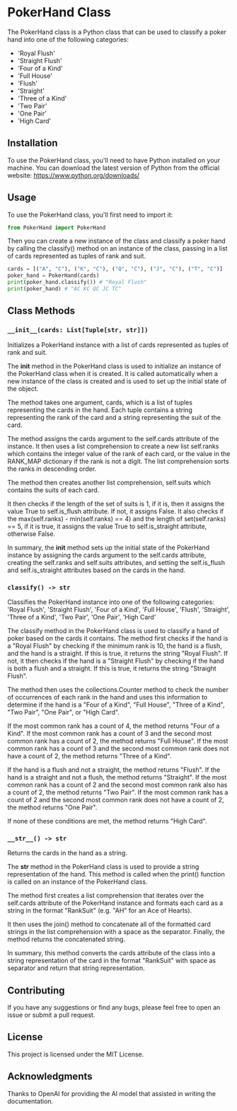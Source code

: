# PokerHand Class

The PokerHand class is a Python class that can be used to classify a poker hand into one of the following categories:

- 'Royal Flush'
- 'Straight Flush'
- 'Four of a Kind'
- 'Full House'
- 'Flush'
- 'Straight'
- 'Three of a Kind'
- 'Two Pair'
- 'One Pair'
- 'High Card'

## Installation

To use the PokerHand class, you'll need to have Python installed on your machine. You can download the latest version of Python from the official website: https://www.python.org/downloads/

## Usage

To use the PokerHand class, you'll first need to import it:

```python
from PokerHand import PokerHand
```

Then you can create a new instance of the class and classify a poker hand by calling the classify() method on an instance of the class, passing in a list of cards represented as tuples of rank and suit.

```python
cards = [("A", "C"), ("K", "C"), ("Q", "C"), ("J", "C"), ("T", "C")]
poker_hand = PokerHand(cards)
print(poker_hand.classify()) # "Royal Flush"
print(poker_hand) # "AC KC QC JC TC"
```

## Class Methods

### `__init__(cards: List[Tuple[str, str]])`

Initializes a PokerHand instance with a list of cards represented as tuples of rank and suit.

The **init** method in the PokerHand class is used to initialize an instance of the PokerHand class when it is created. It is called automatically when a new instance of the class is created and is used to set up the initial state of the object.

The method takes one argument, cards, which is a list of tuples representing the cards in the hand. Each tuple contains a string representing the rank of the card and a string representing the suit of the card.

The method assigns the cards argument to the self.cards attribute of the instance. It then uses a list comprehension to create a new list self.ranks which contains the integer value of the rank of each card, or the value in the RANK_MAP dictionary if the rank is not a digit. The list comprehension sorts the ranks in descending order.

The method then creates another list comprehension, self.suits which contains the suits of each card.

It then checks if the length of the set of suits is 1, if it is, then it assigns the value True to self.is_flush attribute. If not, it assigns False. It also checks if the max(self.ranks) - min(self.ranks) == 4) and the length of set(self.ranks) == 5, if it is true, it assigns the value True to self.is_straight attribute, otherwise False.

In summary, the **init** method sets up the initial state of the PokerHand instance by assigning the cards argument to the self.cards attribute, creating the self.ranks and self.suits attributes, and setting the self.is_flush and self.is_straight attributes based on the cards in the hand.

### `classify() -> str`

Classifies the PokerHand instance into one of the following categories: 'Royal Flush', 'Straight Flush', 'Four of a Kind', 'Full House', 'Flush', 'Straight', 'Three of a Kind', 'Two Pair', 'One Pair', 'High Card'

The classify method in the PokerHand class is used to classify a hand of poker based on the cards it contains. The method first checks if the hand is a "Royal Flush" by checking if the minimum rank is 10, the hand is a flush, and the hand is a straight. If this is true, it returns the string "Royal Flush". If not, it then checks if the hand is a "Straight Flush" by checking if the hand is both a flush and a straight. If this is true, it returns the string "Straight Flush".

The method then uses the collections.Counter method to check the number of occurrences of each rank in the hand and uses this information to determine if the hand is a "Four of a Kind", "Full House", "Three of a Kind", "Two Pair", "One Pair", or "High Card".

If the most common rank has a count of 4, the method returns "Four of a Kind". If the most common rank has a count of 3 and the second most common rank has a count of 2, the method returns "Full House". If the most common rank has a count of 3 and the second most common rank does not have a count of 2, the method returns "Three of a Kind".

If the hand is a flush and not a straight, the method returns "Flush". If the hand is a straight and not a flush, the method returns "Straight". If the most common rank has a count of 2 and the second most common rank also has a count of 2, the method returns "Two Pair". If the most common rank has a count of 2 and the second most common rank does not have a count of 2, the method returns "One Pair".

If none of these conditions are met, the method returns "High Card".

### `__str__() -> str`

Returns the cards in the hand as a string.

The **str** method in the PokerHand class is used to provide a string representation of the hand. This method is called when the print() function is called on an instance of the PokerHand class.

The method first creates a list comprehension that iterates over the self.cards attribute of the PokerHand instance and formats each card as a string in the format "RankSuit" (e.g. "AH" for an Ace of Hearts).

It then uses the join() method to concatenate all of the formatted card strings in the list comprehension with a space as the separator. Finally, the method returns the concatenated string.

In summary, this method converts the cards attribute of the class into a string representation of the card in the format "RankSuit" with space as separator and return that string representation.

## Contributing

If you have any suggestions or find any bugs, please feel free to open an issue or submit a pull request.

## License

This project is licensed under the MIT License.

## Acknowledgments

Thanks to OpenAI for providing the AI model that assisted in writing the documentation.

